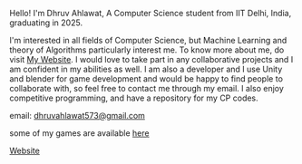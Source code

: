 
Hello!
I'm Dhruv Ahlawat, A Computer Science student from IIT Delhi, India, graduating in 2025.

I'm interested in all fields of Computer Science, but Machine Learning and theory of Algorithms particularly interest me.
To know more about me, do visit  [My Website](https://dhruvahlawatprojects.wixsite.com/home). I would love to take part in any collaborative projects and I am confident in my abilities as well.
I am also a developer and I use Unity and blender for game development and would be happy to find people to collaborate with, so 
feel free to contact me through my email. I also enjoy competitive programming, and have a repository for my CP codes.

email: dhruvahlawat573@gmail.com

some of my games are available [here](https://dhruvahlawatprojects.wixsite.com/home/games)

[Website](https://dhruvahlawatprojects.wixsite.com/home)
